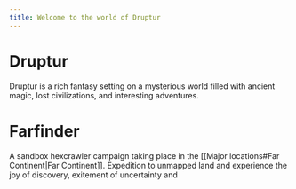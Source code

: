 ```yaml
---
title: Welcome to the world of Druptur
---
```


# Druptur 

Druptur is a rich fantasy setting on a mysterious world filled with ancient magic, lost civilizations, and interesting adventures.

# Farfinder

A sandbox hexcrawler campaign taking place in the [[Major locations#Far Continent|Far Continent]]. Expedition to unmapped land and experience the joy of discovery, exitement of uncertainty and 